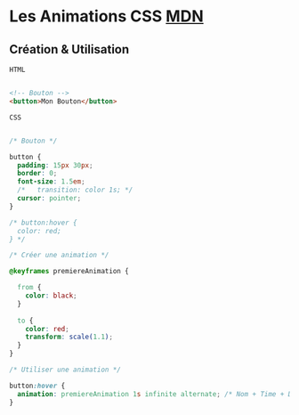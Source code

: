 # Les Animations CSS [MDN](https://developer.mozilla.org/fr/docs/Web/CSS/CSS_Animations/Using_CSS_animations)

## Création & Utilisation

`HTML`

```html

<!-- Bouton -->
<button>Mon Bouton</button>

```

`CSS`

```css

/* Bouton */

button {
  padding: 15px 30px;
  border: 0;
  font-size: 1.5em;
  /*   transition: color 1s; */
  cursor: pointer;
}

/* button:hover {
  color: red;
} */

/* Créer une animation */

@keyframes premiereAnimation {

  from {
    color: black;
  }  
  
  to {
    color: red;
    transform: scale(1.1);
  }
}

/* Utiliser une animation */

button:hover {
  animation: premiereAnimation 1s infinite alternate; /* Nom + Time + Durée Cycle + Sens Cycle */
}

```

